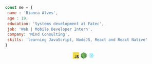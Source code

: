 
```javascript
 const me = {
  name : 'Bianca Alves',
  age : 19,
  education: 'Systems development at Fatec',
  job: 'Web | Mobile Developer Intern',
  company: 'Mind Consulting',
  skills: 'learning JavaScript, NodeJS, React and React Native'
 }
```


<p align="center">
 <img height="20" src="https://raw.githubusercontent.com/github/explore/80688e429a7d4ef2fca1e82350fe8e3517d3494d/topics/javascript/javascript.png">
 <img height="20" src="https://raw.githubusercontent.com/github/explore/80688e429a7d4ef2fca1e82350fe8e3517d3494d/topics/nodejs/nodejs.png">
 <img height="20" src="https://raw.githubusercontent.com/github/explore/80688e429a7d4ef2fca1e82350fe8e3517d3494d/topics/react/react.png">
 </p>
 
 



